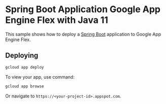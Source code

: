 # Spring Boot Application Google App Engine Flex with Java 11

This sample shows how to deploy a [Spring Boot](https://spring.io/projects/spring-boot)
application to Google App Engine Flex.

## Deploying

```sh
gcloud app deploy
```

To view your app, use command:

```sh
gcloud app browse
```

Or navigate to `https://<your-project-id>.appspot.com`.

